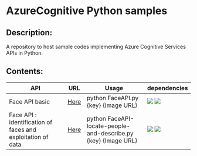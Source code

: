 # AzureCognitive Python samples

## Description:
A repository to host sample codes implementing Azure Cognitive Services APIs in Python.

## Contents:
API | URL | Usage | dependencies
------------ | ------------- | ------------- | -------------
Face API basic |  [Here](https://github.com/hbibz-deploy/AzureCognitive-py/blob/master/FaceAPI.py) | python FaceAPI.py {key} {Image URL} | ![](https://img.shields.io/badge/cognitive__face-dependency-green.svg) ![](https://img.shields.io/badge/Pillow-dependency-green.svg)
Face API : identification of faces and exploitation of data |  [Here](https://github.com/hbibz-deploy/AzureCognitive-py/blob/master/FaceAPI-locate-people-and-describe.py) | python FaceAPI-locate-people-and-describe.py {key} {Image URL} | ![](https://img.shields.io/badge/cognitive__face-dependency-green.svg) ![](https://img.shields.io/badge/Pillow-dependency-green.svg)

